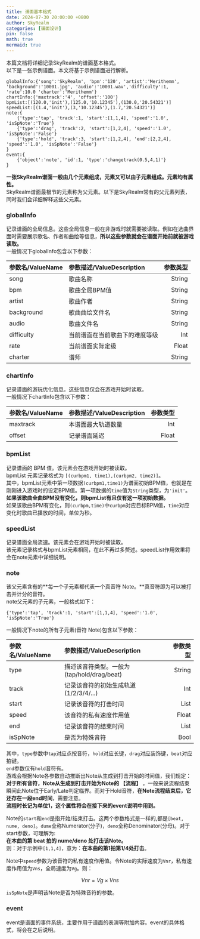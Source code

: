 ```yaml
---
title: 谱面基本格式
date: 2024-07-30 20:00:00 +0800
author: SkyRealm
categories: [谱面设计]
pin: false
math: true
mermaid: true
---
```


本篇文档将详细记录SkyRealm的谱面基本格式。  
以下是一张示例谱面。本文将基于示例谱面进行解析。
```
globalInfo:{'song':'SkyRealm', 'bpm':'120', 'artist':'Merithemm', 'background':'10001.jpg', 'audio':'10001.wav','difficulty':1, 'rate':10.0 'charter':'Merithemm'}
chartInfo:{'maxtrack':'4', 'offset':'100'}
bpmList:[(120.0,'init'),(125.0,'10.12345'),(130.0,'20.54321')]
speedList:[(1.4,'init'),(3,'10.12345'),(1.7,'20.54321')]
note:{
    {'type':'tap', 'track':1, 'start':[1,1,4], 'speed':'1.0', 'isSpNote':'True'}
    {'type':'drag', 'track':2, 'start':[1,2,4], 'speed':'1.0', 'isSpNote':'False'}
    {'type':'hold', 'track':3, 'start':[1,2,4], 'end':[2,2,4], 'speed':'1.0', 'isSpNote':'False'}
}
event:{
    {'object':'note', 'id':1, 'type':'changetrack(0.5,4,1)'}
}
```

**一张SkyRealm谱面一般由几个元素组成，元素又可以由子元素组成。元素均有属性。**  
SkyRealm谱面最根节的元素称为父元素。以下是SkyRealm常有的父元素列表，同时我们会详细解释这些父元素。  

### **globalInfo**
记录谱面的全局信息。这些全局信息一般在非游戏时就需要被读取。例如在选曲界面时需要展示歌名、作者和曲绘等信息，**所以这些参数就会在谱面开始前就被游戏读取。**  
一般情况下globalInfo包含以下参数：  

| 参数名/ValueName | 参数描述/ValueDescription | 参数类型 |
| :--------------------------- | :--------------- | ------: |
| song | 歌曲名称 | String |
| bpm | 歌曲全局BPM值 | String |
| artist | 歌曲作者 | String |
| background | 歌曲曲绘文件名 | String |
| audio | 歌曲文件名 | String |
| difficulty | 当前谱面在当前歌曲下的难度等级 | Int |
| rate | 当前谱面实际定级 | Float |
| charter | 谱师 | String |

### **chartInfo**
记录谱面的游玩优化信息。这些信息仅会在游戏开始时读取。  
一般情况下chartInfo包含以下参数：  

| 参数名/ValueName | 参数描述/ValueDescription | 参数类型 |
| :--------------------------- | :--------------- | ------: |
| maxtrack | 本谱面最大轨道数量 | Int |
| offset | 记录谱面延迟 | Float |

### **bpmList**
记录谱面的 BPM 值。该元素会在游戏开始时被读取。  
bpmList 元素记录格式为 `[(curbpm1, time1),(curbpm2, time2)]`。  
其中，bpmList元素中第一项数据`(curbpm1,time1)`为谱面初始BPM值，也就是在刚刚进入游戏时的设定BPM值。第一项数据的`time`值为`String`类型，为`'init'`。**如果该歌曲全曲BPM没有变化，则bpmList有且仅有这一项初始数据。**  
如果该歌曲BPM有变化，则`(curbpm,time)`中`curbpm`对应目标BPM值，`time`对应变化时歌曲已播放的时间，单位为秒。  

### **speedList**
记录谱面全局流速。该元素会在游戏开始时被读取。  
该元素记录格式与bpmList元素相同，在此不再过多赘述。speedList作用效果将会在note元素中详细说明。  

### **note**
该父元素含有的**每一个子元素都代表一个真音符 Note。**真音符即为可以被打击并计分的音符。  
note父元素的子元素，一般格式如下：
```
{'type':'tap', 'track':1, 'start':[1,1,4], 'speed':'1.0', 'isSpNote':'True'}
```
一般情况下note的所有子元素(音符 Note)包含以下参数：  

| 参数名/ValueName | 参数描述/ValueDescription | 参数类型 |
| :--------------------------- | :--------------- | ------: |
| type | 描述该音符类型。一般为(tap/hold/drag/beat) | String |
| track | 记录该音符的初始生成轨道(1/2/3/4/...) | Int |
| start | 记录该音符的打击时间 | List |
| speed | 该音符的私有速度作用值 | Float |
| end | 记录该音符的结束时间 | List |
| isSpNote | 是否为特殊音符 | Bool |

其中，`type`参数中`tap`对应点按音符，`hold`对应长键，`drag`对应装饰键，`beat`对应拍键。  
`end`参数仅有`hold`音符有。    
游戏会根据Note各参数自动推断出Note从生成到打击开始的时间值，我们规定：**对于所有音符，Note从生成到打击开始为Note的 【流程】** ，一般来说流程结束瞬间此Note位于Early/Late判定临界。而对于Hold音符，**在Note流程结束后，它还存在一段end时间**，需要注意。  
**流程时长记为单位1，这个属性将会在接下来的event说明中用到。**  

Note的`start`和`end`是指开始/结束打击。这两个参数格式是一样的,都是`[beat, nume, deno]`。`dume`全称Numerator(分子)，`deno`全称Denominator(分母)。对于start参数，可理解为:  
**在本曲的第 beat 拍的 nume/deno 处打击该Note。**  
则：对于示例中`[1,1,4]`，意为：**在本曲的第1拍第1/4处打击**。  

Note中`speed`参数为该音符的私有速度作用值。令Note的实际速度为`Vnr`，私有速度作用值为`Vns`，全局速度为`Vg`。则：  

$$
Vnr = Vg \times Vns
$$

`isSpNote`是声明该Note是否为特殊音符的参数。

### **event**
event是谱面的事件系统，主要作用于谱面的表演等附加内容。event的具体格式，将会在之后说明。